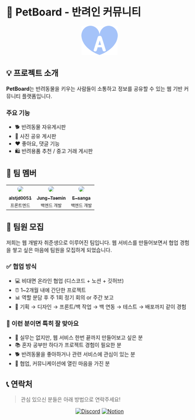 # 🐾 PetBoard - 반려인 커뮤니티

<div align="center">

[![Hits](https://github.com/pet-board/.github/blob/main/images/Group%2067.png?raw=true)](https://github.com/pet-board)

</div>

## 💡 프로젝트 소개

**PetBoard**는 반려동물을 키우는 사람들이 소통하고 정보를 공유할 수 있는 웹 기반 커뮤니티 플랫폼입니다.

### 주요 기능

- 🐕 반려동물 자유게시판
- 📸 사진 공유 게시판
- ❤️ 좋아요, 댓글 기능
- 🛍️ 반려용품 추천 / 중고 거래 게시판

## 👥 팀 멤버

<div align="center">
  
<table>
  <tr>
    <td align="center">
      <a href="https://github.com/alstjd0051">
        <img src="https://github.com/alstjd0051.png" width="100" style="border-radius: 50%;">
        <br />
        <sub><b>alstjd0051</b></sub>
      </a>
      <br />
      <sub>프론트엔드 </sub>
    </td>
    <td align="center">
      <a href="https://github.com/Jung-Taemin">
        <img src="https://github.com/Jung-Taemin.png" width="100" style="border-radius: 50%;">
        <br />
        <sub><b>Jung-Taemin</b></sub>
      </a>
      <br />
      <sub>백엔드 개발 </sub>
    </td>
    <td align="center">
      <a href="https://github.com/E-sanga">
        <img src="https://github.com/E-sanga.png" width="100" style="border-radius: 50%;">
        <br />
        <sub><b>E-sanga</b></sub>
      </a>
      <br />
      <sub>백엔드 개발</sub>
    </td>
  </tr>
</table>

</div>

## 🎯 팀원 모집

저희는 웹 개발자 취준생으로 이루어진 팀입니다. 웹 서비스를 만들어보면서 협업 경험을 쌓고 싶은 마음에 팀원을 모집하게 되었습니다.

### ✅ 협업 방식

- 💻 비대면 온라인 협업 (디스코드 + 노션 + 깃허브)
- ⏰ 1~2개월 내에 간단한 프로젝트
- 📊 역할 분담 후 주 1회 정기 회의 or 주간 보고
- 🔄 기획 → 디자인 → 프론트/백 작업 → 백 연동 → 테스트 → 배포까지 같이 경험

### 💫 이런 분이면 특히 잘 맞아요

- 🎯 실무는 없지만, 웹 서비스 한번 끝까지 만들어보고 싶은 분
- 📚 혼자 공부만 하다가 프로젝트 경험이 필요한 분
- 🐕 반려동물을 좋아하거나 관련 서비스에 관심이 있는 분
- 🤝 협업, 커뮤니케이션에 열린 마음을 가진 분

## 📞 연락처

> 관심 있으신 분들은 아래 방법으로 연락주세요!

<div align="center">

[![Discord](https://img.shields.io/badge/Discord-5865F2?style=flat-square&logo=Discord&logoColor=white)](https://discord.com/channels/1389121954157564035/1389124806196330548)
[![Notion](https://img.shields.io/badge/Notion-000000?style=flat-square&logo=Notion&logoColor=white)](https://www.notion.so/PetBoard-2232514201f0806c9744da142b9513cb)

</div>

